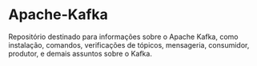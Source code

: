 # Apache-Kafka
Repositório destinado para informações sobre o Apache Kafka, como instalação, comandos, verificações de tópicos, mensageria, consumidor, produtor, e demais assuntos sobre o Kafka.
